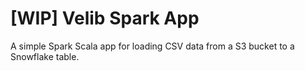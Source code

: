 # \[WIP\] Velib Spark App

A simple Spark Scala app for loading CSV data from a S3 bucket to a Snowflake table.